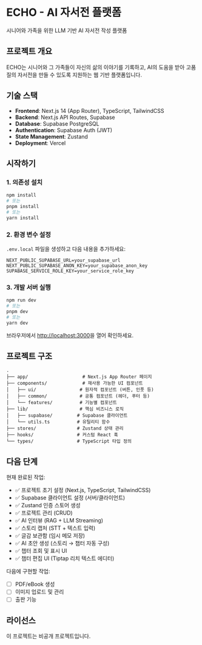 # ECHO - AI 자서전 플랫폼

시니어와 가족을 위한 LLM 기반 AI 자서전 작성 플랫폼

## 프로젝트 개요

ECHO는 시니어와 그 가족들이 자신의 삶의 이야기를 기록하고, AI의 도움을 받아 고품질의 자서전을 만들 수 있도록 지원하는 웹 기반 플랫폼입니다.

## 기술 스택

- **Frontend**: Next.js 14 (App Router), TypeScript, TailwindCSS
- **Backend**: Next.js API Routes, Supabase
- **Database**: Supabase PostgreSQL
- **Authentication**: Supabase Auth (JWT)
- **State Management**: Zustand
- **Deployment**: Vercel

## 시작하기

### 1. 의존성 설치

```bash
npm install
# 또는
pnpm install
# 또는
yarn install
```

### 2. 환경 변수 설정

`.env.local` 파일을 생성하고 다음 내용을 추가하세요:

```env
NEXT_PUBLIC_SUPABASE_URL=your_supabase_url
NEXT_PUBLIC_SUPABASE_ANON_KEY=your_supabase_anon_key
SUPABASE_SERVICE_ROLE_KEY=your_service_role_key
```

### 3. 개발 서버 실행

```bash
npm run dev
# 또는
pnpm dev
# 또는
yarn dev
```

브라우저에서 [http://localhost:3000](http://localhost:3000)을 열어 확인하세요.

## 프로젝트 구조

```
.
├── app/                    # Next.js App Router 페이지
├── components/             # 재사용 가능한 UI 컴포넌트
│   ├── ui/                # 원자적 컴포넌트 (버튼, 인풋 등)
│   ├── common/            # 공통 컴포넌트 (헤더, 푸터 등)
│   └── features/          # 기능별 컴포넌트
├── lib/                   # 핵심 비즈니스 로직
│   ├── supabase/         # Supabase 클라이언트
│   └── utils.ts          # 유틸리티 함수
├── stores/               # Zustand 상태 관리
├── hooks/                # 커스텀 React 훅
└── types/                # TypeScript 타입 정의
```

## 다음 단계

현재 완료된 작업:
- ✅ 프로젝트 초기 설정 (Next.js, TypeScript, TailwindCSS)
- ✅ Supabase 클라이언트 설정 (서버/클라이언트)
- ✅ Zustand 인증 스토어 생성
- ✅ 프로젝트 관리 (CRUD)
- ✅ AI 인터뷰 (RAG + LLM Streaming)
- ✅ 스토리 캡처 (STT + 텍스트 입력)
- ✅ 글감 보관함 (임시 메모 저장)
- ✅ AI 초안 생성 (스토리 → 챕터 자동 구성)
- ✅ 챕터 조회 및 표시 UI
- ✅ 챕터 편집 UI (Tiptap 리치 텍스트 에디터)

다음에 구현할 작업:
- [ ] PDF/eBook 생성
- [ ] 이미지 업로드 및 관리
- [ ] 출판 기능

## 라이선스

이 프로젝트는 비공개 프로젝트입니다.
